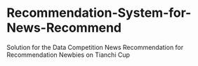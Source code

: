 # Recommendation-System-for-News-Recommend
Solution for the Data Competition News Recommendation for Recommendation Newbies on Tianchi Cup
